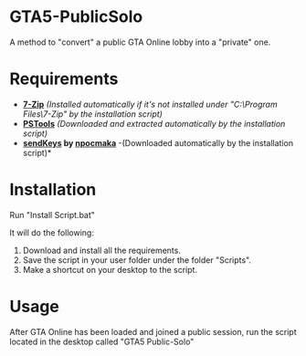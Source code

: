 # GTA5-PublicSolo
A method to "convert" a public GTA Online lobby into a "private" one.

# Requirements
- **[7-Zip](https://www.7-zip.org/)** *(Installed automatically if it's not installed under "C:\Program Files\7-Zip" by the installation script)*
- **[PSTools](https://docs.microsoft.com/en-us/sysinternals/downloads/pstools)** *(Downloaded and extracted automatically by the installation script)*
- **[sendKeys](https://github.com/npocmaka/batch.scripts/blob/master/hybrids/jscript/sendKeys.bat) by [npocmaka](https://github.com/npocmaka)** -(Downloaded automatically by the installation script)*

# Installation
Run "Install Script.bat"

It will do the following:
1. Download and install all the requirements.
2. Save the script in your user folder under the folder "Scripts".
3. Make a shortcut on your desktop to the script.

# Usage
After GTA Online has been loaded and joined a public session, run the script located in the desktop called "GTA5 Public-Solo"
